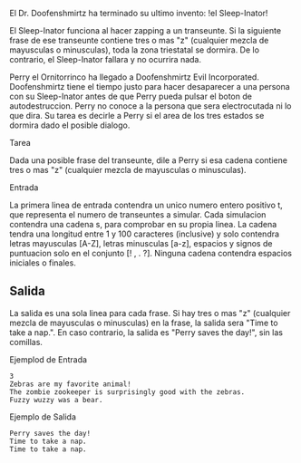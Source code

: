 El Dr. Doofenshmirtz ha terminado su ultimo invento: !el Sleep-Inator!



El Sleep-Inator funciona al hacer zapping a un transeunte. Si la siguiente frase de ese transeunte contiene tres o mas "z" (cualquier mezcla de mayusculas o minusculas), toda la zona triestatal se dormira. De lo contrario, el Sleep-Inator fallara y no ocurrira nada.



Perry el Ornitorrinco ha llegado a Doofenshmirtz Evil Incorporated. Doofenshmirtz tiene el tiempo justo para hacer desaparecer a una persona con su Sleep-Inator antes de que Perry pueda pulsar el boton de autodestruccion. Perry no conoce a la persona que sera electrocutada ni lo que dira. Su tarea es decirle a Perry si el area de los tres estados se dormira dado el posible dialogo.



Tarea



Dada una posible frase del transeunte, dile a Perry si esa cadena contiene tres o mas "z" (cualquier mezcla de mayusculas o minusculas).



Entrada



La primera linea de entrada contendra un unico numero entero positivo t, que representa el numero de transeuntes a simular. Cada simulacion contendra una cadena s, para comprobar en su propia linea. La cadena tendra una longitud  entre 1 y 100 caracteres (inclusive) y solo contendra letras mayusculas [A-Z], letras minusculas [a-z], espacios y signos de puntuacion solo en el conjunto [! , . ?]. Ninguna cadena contendra espacios iniciales o finales.



## Salida



La salida es una sola linea para cada frase. Si hay tres o mas "z" (cualquier mezcla de mayusculas o minusculas) en la frase, la salida sera "Time to take a nap.". En caso contrario, la salida es "Perry saves the day!", sin las comillas.



Ejemplod de Entrada



```
3
Zebras are my favorite animal!
The zombie zookeeper is surprisingly good with the zebras.
Fuzzy wuzzy was a bear.
```


Ejemplo de Salida



```
Perry saves the day!
Time to take a nap.
Time to take a nap.
```


